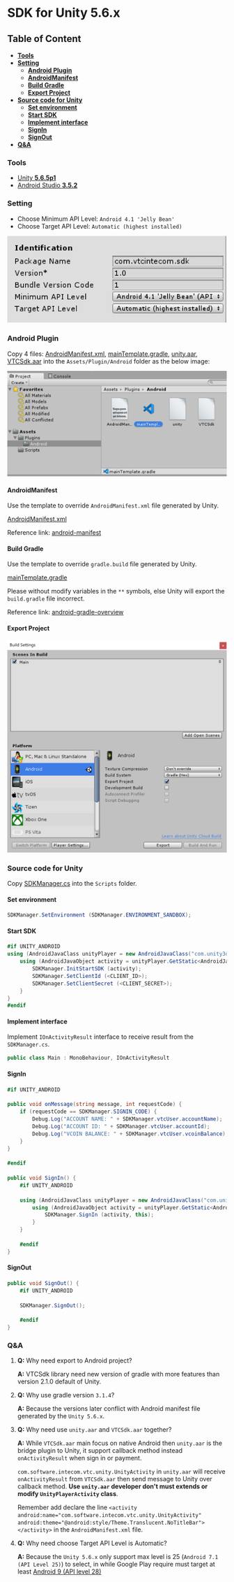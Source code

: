 # **SDK for Unity 5.6.x**

## **Table of Content**
* [**Tools**](#Tools)
* [**Setting**](#Setting)
    * [**Android Plugin**](#Android-Plugin)
    * [**AndroidManifest**](#AndroidManifest)
    * [**Build Gradle**](#Build-Gradle)
    * [**Export Project**](#Export-Project)
* [**Source code for Unity**](#Source-code-for-Unity)
    * [**Set environment**](#Set-environment)
    * [**Start SDK**](#Start-SDK)
    * [**Implement interface**](#Implement-interface)
    * [**SignIn**](#SignIn)
    * [**SignOut**](#SignOut)
* [**Q&A**](#Q&A)

### **Tools**

* [Unity **5.6.5p1**](https://unity3d.com/unity/qa/patch-releases/5.6.5p1)
* [Android Studio **3.5.2**](https://developer.android.com/studio)

### **Setting**

* Choose Minimum API Level: `Android 4.1 'Jelly Bean'`
* Choose Target API Level: `Automatic (highest installed)`

![](Identification.png)

### **Android Plugin**

Copy 4 files: [AndroidManifest.xml](./sdkdemo/Assets/Plugins/Android/AndroidManifest.xml), [mainTemplate.gradle](./sdkdemo/Assets/Plugins/Android/mainTemplate.gradle), [unity.aar](./sdkdemo/Assets/Plugins/Android/unity.aar), [VTCSdk.aar](./sdkdemo/Assets/Plugins/Android/VTCSdk.aar) into the `Assets/Plugin/Android` folder as the below image:

![](./plugin-android.png)

#### **AndroidManifest**

Use the template to override `AndroidManifest.xml` file generated by Unity.

[AndroidManifest.xml](./sdkdemo/Assets/Plugins/Android/AndroidManifest.xml)

Reference link: [android-manifest](https://docs.unity3d.com/560/Documentation/Manual/android-manifest.html)

#### **Build Gradle**

Use the template to override `gradle.build` file generated by Unity.

[mainTemplate.gradle](./sdkdemo/Assets/Plugins/Android/mainTemplate.gradle)

Please without modify variables in the `**` symbols, else Unity will export the `build.gradle` file incorrect.

Reference link: [android-gradle-overview](https://docs.unity3d.com/560/Documentation/Manual/android-gradle-overview.html)

#### **Export Project**

![](./gradle.png)

### **Source code for Unity**

Copy [SDKManager.cs](./sdkdemo/Assets/Scripts/SDKManager.cs) into the `Scripts` folder.

#### **Set environment**
```cs
SDKManager.SetEnvironment (SDKManager.ENVIRONMENT_SANDBOX);
```

#### **Start SDK**
```cs
#if UNITY_ANDROID
using (AndroidJavaClass unityPlayer = new AndroidJavaClass("com.unity3d.player.UnityPlayer")) {
    using (AndroidJavaObject activity = unityPlayer.GetStatic<AndroidJavaObject>("currentActivity")) {
        SDKManager.InitStartSDK (activity);
        SDKManager.SetClientId (<CLIENT_ID>);
        SDKManager.SetClientSecret (<CLIENT_SECRET>);
    }
}
#endif
```

#### **Implement interface**

Implement `IOnActivityResult` interface to receive result from the `SDKManager.cs`.

```csharp
public class Main : MonoBehaviour, IOnActivityResult
```

#### **SignIn**
```csharp
#if UNITY_ANDROID

public void onMessage(string message, int requestCode) {
    if (requestCode == SDKManager.SIGNIN_CODE) {
        Debug.Log("ACCOUNT NAME: " + SDKManager.vtcUser.accountName);
        Debug.Log("ACCOUNT ID: " + SDKManager.vtcUser.accountId);
        Debug.Log("VCOIN BALANCE: " + SDKManager.vtcUser.vcoinBalance);
    }
}

#endif

public void SignIn() {
    #if UNITY_ANDROID

    using (AndroidJavaClass unityPlayer = new AndroidJavaClass("com.unity3d.player.UnityPlayer")) {
        using (AndroidJavaObject activity = unityPlayer.GetStatic<AndroidJavaObject>("currentActivity")) {
            SDKManager.SignIn (activity, this);
        }
    }

    #endif
}
```

#### **SignOut**

```csharp
public void SignOut() {
    #if UNITY_ANDROID
    
    SDKManager.SignOut();		
    
    #endif
}
```

### **Q&A**

1. **Q:** Why need export to Android project?

    **A:** VTCSdk library need new version of gradle with more features than version 2.1.0 default of Unity.

2. **Q:** Why use gradle version `3.1.4`?
    
    **A:** Because the versions later conflict with Android manifest file generated by the `Unity 5.6.x`.

3. **Q:** Why need use `unity.aar` and `VTCSdk.aar` together?
    
    **A:** While `VTCSdk.aar` main focus on native Android then `unity.aar` is the bridge plugin to Unity, it support callback method instead `onActivityResult` when sign in or payment.
    
    `com.software.intecom.vtc.unity.UnityActivity` in `unity.aar` will receive `onActivityResult` from `VTCSdk.aar` then send message to Unity over callback method. **Use `unity.aar` developer don't must extends or modify `UnityPlayerActivity` class**.

    Remember add declare the line `<activity android:name="com.software.intecom.vtc.unity.UnityActivity" android:theme="@android:style/Theme.Translucent.NoTitleBar"></activity>` in the `AndroidManifest.xml` file.

4. **Q:** Why need choose Target API Level is Automatic?

    **A:** Because the `Unity 5.6.x` only support max level is 25 (`Android 7.1 (API Level 25)`) to select, in while Google Play require must target at least [Android 9 (API level 28)](https://developer.android.com/distribute/best-practices/develop/target-sdk)
